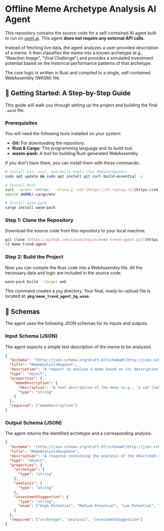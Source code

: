 # Offline Meme Archetype Analysis AI Agent

This repository contains the source code for a self-contained AI agent built to run on [uomi.ai](https://uomi.ai/). This agent **does not require any external API calls**.

Instead of fetching live data, the agent analyzes a user-provided description of a meme. It then classifies the meme into a known archetype (e.g., "Reaction Image", "Viral Challenge") and provides a simulated investment potential based on the historical performance patterns of that archetype.

The core logic is written in Rust and compiled to a single, self-contained WebAssembly (WASM) file.

## 🚀 Getting Started: A Step-by-Step Guide

This guide will walk you through setting up the project and building the final `.wasm` file.

### Prerequisites

You will need the following tools installed on your system:

* **Git:** For downloading the repository.
* **Rust & Cargo:** The programming language and its build tool.
* **wasm-pack:** A tool for building Rust-generated WebAssembly.

If you don't have them, you can install them with these commands:

```bash
# Install Git, curl, and build tools (for Debian/Ubuntu)
sudo apt update && sudo apt install git curl build-essential -y

# Install Rust
curl --proto '=https' --tlsv1.2 -sSf [https://sh.rustup.rs](https://sh.rustup.rs) | sh
source $HOME/.cargo/env

# Install wasm-pack
cargo install wasm-pack
```

### Step 1: Clone the Repository

Download the source code from this repository to your local machine.

```bash
git clone [https://github.com/sinascorpion/meme-trend-agent.git](https://github.com/sinascorpion/meme-trend-agent.git)
cd meme-trend-agent
```

### Step 2: Build the Project

Now you can compile the Rust code into a WebAssembly file. All the necessary data and logic are included in the source code.

```bash
wasm-pack build --target web
```

This command creates a `pkg` directory. Your final, ready-to-upload file is located at: **`pkg/meme_trend_agent_bg.wasm`**.

## 📝 Schemas

The agent uses the following JSON schemas for its inputs and outputs.

### Input Schema (JSON)

The agent expects a simple text description of the meme to be analyzed.

```json
{
  "$schema": "[http://json-schema.org/draft-07/schema#](http://json-schema.org/draft-07/schema#)",
  "title": "MemeAnalysisRequest",
  "description": "A request to analyze a meme based on its description.",
  "type": "object",
  "properties": {
    "memeDescription": {
      "description": "A text description of the meme (e.g., 'a cat looking surprised', 'someone dancing to a popular song').",
      "type": "string"
    }
  },
  "required": ["memeDescription"]
}
```

### Output Schema (JSON)

The agent returns the identified archetype and a corresponding analysis.

```json
{
  "$schema": "[http://json-schema.org/draft-07/schema#](http://json-schema.org/draft-07/schema#)",
  "title": "MemeAnalysisResponse",
  "description": "A response containing the analysis of the described meme.",
  "type": "object",
  "properties": {
    "archetype": {
      "type": "string"
    },
    "analysis": {
      "type": "string"
    },
    "investmentSuggestion": {
      "type": "string",
      "enum": ["High Potential", "Medium Potential", "Low Potential", "Speculative"]
    }
  },
  "required": ["archetype", "analysis", "investmentSuggestion"]
}
